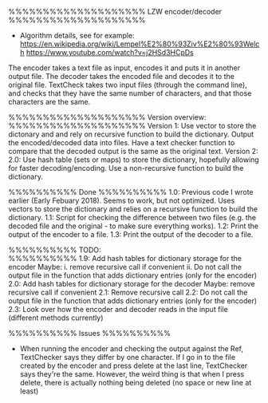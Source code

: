 %%%%%%%%%%%%%%%%%%%%
LZW encoder/decoder
%%%%%%%%%%%%%%%%%%%%
- Algorithm details, see for example:
	https://en.wikipedia.org/wiki/Lempel%E2%80%93Ziv%E2%80%93Welch
	https://www.youtube.com/watch?v=j2HSd3HCpDs


The encoder takes a text file as input, encodes it and puts it in another output file. 
The decoder takes the encoded file and decodes it to the original file.
TextCheck takes two input files (through the command line), and checks that they have the same number of characters, and that those characters are the same.  


%%%%%%%%%%%%%%%%%%%%
Version overview:
%%%%%%%%%%%%%%%%%%%%
Version 1: Use vector to store the dictonary and and rely on recursive function to build the dictionary. 
		   Output the encoded/decoded data into files. Have a text checker function to compare that the decoded output is the same as the original text. 
Version 2: 2.0: Use hash table (sets or maps) to store the dictionary, hopefully allowing for faster decoding/encoding.
		   Use a non-recursive function to build the dictionary.


%%%%%%%%%%
Done
%%%%%%%%%%
	1.0: Previous code I wrote earlier (Early Febuary 2018). 
		 Seems to work, but not optimized. Uses vectors to store the dictionary and relies on a recursive function to build the dictionary.
	1.1: Script for checking the difference between two files (e.g. the decoded file and the original - to make sure everything works).
	1.2: Print the output of the encoder to a file. 
	1.3: Print the output of the decoder to a file.

%%%%%%%%%%
TODO: 	
%%%%%%%%%%
	1.9: Add hash tables for dictionary storage for the encoder 
		 Maybe: i. remove recursive call if convenient 
			    ii. Do not call the output file in the function that adds dictionary entries (only for the encoder)
	2.0: Add hash tables for dictionary storage for the decoder 
		 Maybe: remove recursive call if convenient
	2.1: Remove recursive call
	2.2: Do not call the output file in the function that adds dictionary entries (only for the encoder)
	2.3: Look over how the encoder and decoder reads in the input file (different methods currently)


%%%%%%%%%%
Issues
%%%%%%%%%%
- When running the encoder and checking the output against the Ref, TextChecker says they differ by one character. 
  If I go in to the file created by the encoder and press delete at the last line, TextChecker says they're the same. 
  However, the weird thing is that when I press delete, there is actually nothing being deleted (no space or new line at least)
